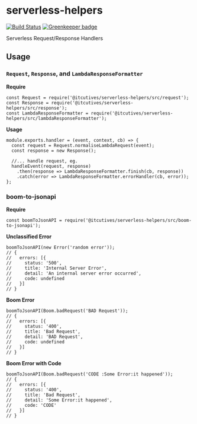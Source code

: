 # serverless-helpers

[![Build Status](https://travis-ci.com/ITcutives/serverless-helpers.svg?branch=master)](https://travis-ci.com/ITcutives/serverless-helpers) [![Greenkeeper badge](https://badges.greenkeeper.io/ITcutives/serverless-helpers.svg)](https://greenkeeper.io/)

Serverless Request/Response Handlers

## Usage

### `Request`, `Response`, and `LambdaResponseFormatter`

**Require**

```ecmascript 6
const Request = require('@itcutives/serverless-helpers/src/request');
const Response = require('@itcutives/serverless-helpers/src/response');
const LambdaResponseFormatter = require('@itcutives/serverless-helpers/src/lambdaResponseFormatter');

```

**Usage**

```ecmascript 6
module.exports.handler = (event, context, cb) => {
  const request = Request.normaliseLambdaRequest(event);
  const response = new Response();
  
  //... handle request, eg.
  handleEvent(request, response)
    .then(response => LambdaResponseFormatter.finish(cb, response))
    .catch(error => LambdaResponseFormatter.errorHandler(cb, error));
};
```

### boom-to-jsonapi

**Require**

```ecmascript 6
const boomToJsonAPI = require('@itcutives/serverless-helpers/src/boom-to-jsonapi');
```

**Unclassified Error**

```ecmascript 6
boomToJsonAPI(new Error('random error'));
// {
//   errors: [{
//     status: '500',
//     title: 'Internal Server Error',
//     detail: 'An internal server error occurred',
//     code: undefined
//   }]
// }
```

**Boom Error**

```ecmascript 6
boomToJsonAPI(Boom.badRequest('BAD Request'));
// {
//   errors: [{
//     status: '400',
//     title: 'Bad Request',
//     detail: 'BAD Request',
//     code: undefined
//   }]
// }
```

**Boom Error with Code**

```ecmascript 6
boomToJsonAPI(Boom.badRequest('CODE :Some Error:it happened'));
// {
//   errors: [{
//     status: '400',
//     title: 'Bad Request',
//     detail: 'Some Error:it happened',
//     code: 'CODE'
//   }]
// }
```
